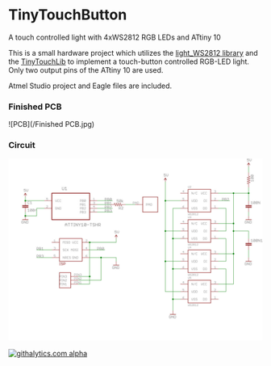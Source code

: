 TinyTouchButton
===============

A touch controlled light with 4xWS2812 RGB LEDs and ATtiny 10

This is a small hardware project which utilizes the [light_WS2812 library](https://github.com/cpldcpu/light_ws2812) and the [TinyTouchLib](https://github.com/cpldcpu/TinyTouchLib) 
to implement a touch-button controlled RGB-LED light. Only two output pins of the ATtiny 10 
are used.

Atmel Studio project and Eagle files are included.


### Finished PCB ###

![PCB](/Finished PCB.jpg)

### Circuit ###

![PCB](/circuit.jpg)

[![githalytics.com alpha](https://cruel-carlota.pagodabox.com/1824c70576220e2bf270d4d408c6afa1 "githalytics.com")](http://githalytics.com/cpldcpu/TinyTouchButton)
